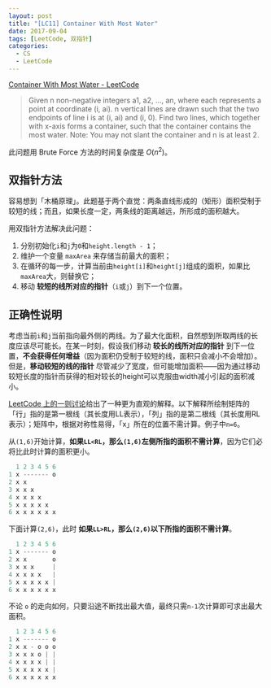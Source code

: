 ```yaml
---
layout: post
title: "[LC11] Container With Most Water"
date: 2017-09-04
tags: [LeetCode, 双指针]
categories:
  - CS
  - LeetCode
---
```


[Container With Most Water - LeetCode](https://leetcode.com/problems/container-with-most-water/description/)

> Given n non-negative integers a1, a2, ..., an, where each represents a point at coordinate (i, ai). n vertical lines are drawn such that the two endpoints of line i is at (i, ai) and (i, 0). Find two lines, which together with x-axis forms a container, such that the container contains the most water.
Note: You may not slant the container and n is at least 2.

此问题用 Brute Force 方法的时间复杂度是 $O(n^2)$。

## 双指针方法

容易想到「木桶原理」。此题基于两个直觉：两条直线形成的（矩形）面积受制于较短的线；而且，如果长度一定，两条线的距离越远，所形成的面积越大。

用双指针方法解决此问题：
1. 分别初始化`i`和`j`为`0`和`height.length - 1`；
2. 维护一个变量 `maxArea` 来存储当前最大的面积；
3. 在循环的每一步，计算当前由`height[i]`和`height[j]`组成的面积，如果比`maxArea`大，则替换它；
4. 移动 **较短的线所对应的指针**（`i`或`j`）到下一个位置。

## 正确性说明

考虑当前`i`和`j`当前指向最外侧的两线。为了最大化面积，自然想到所取两线的长度应该尽可能长。在某一时刻，假设我们移动 **较长的线所对应的指针** 到下一位置，**不会获得任何增益**（因为面积仍受制于较短的线，面积只会减小不会增加）。但是，**移动较短的线的指针** 尽管减少了宽度，但可能增加面积——因为通过移动较短长度的指针而获得的相对较长的height可以克服由width减小引起的面积减小。

[LeetCode 上的一则讨论](https://leetcode.com/problems/container-with-most-water/discuss/6099)给出了一种更为直观的解释。以下解释所绘制矩阵的「行」指的是第一根线（其长度用LL表示），「列」指的是第二根线（其长度用RL表示）；矩阵中，根据对称性易得，「x」所在的位置不需计算。例子中`n=6`。

从`(1,6)`开始计算，**如果`LL<RL`，那么`(1,6)`左侧所指的面积不需计算**，因为它们必将比此时计算的面积更小。
```java
  1 2 3 4 5 6
1 x ------- o
2 x x
3 x x x
4 x x x x
5 x x x x x
6 x x x x x x
```

下面计算`(2,6)`，此时 **如果`LL>RL`，那么`(2,6)`以下所指的面积不需计算**。
```java
  1 2 3 4 5 6
1 x ------- o
2 x x       o
3 x x x     |
4 x x x x   |
5 x x x x x |
6 x x x x x x
```

不论 `o` 的走向如何，只要沿途不断找出最大值，最终只需`n-1`次计算即可求出最大面积。
```java
  1 2 3 4 5 6
1 x ------- o
2 x x - o o o
3 x x x o | |
4 x x x x | |
5 x x x x x |
6 x x x x x x
```
